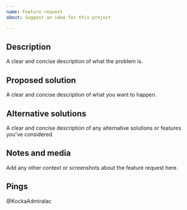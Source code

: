 ```yaml
---
name: Feature request
about: Suggest an idea for this project

---
```


## Description
A clear and concise description of what the problem is.

## Proposed solution
A clear and concise description of what you want to happen.

## Alternative solutions
A clear and concise description of any alternative solutions or features you've considered.

## Notes and media
Add any other context or screenshots about the feature request here.

## Pings
@KockaAdmiralac
